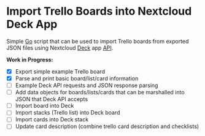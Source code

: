 # Import Trello Boards into Nextcloud Deck App

Simple [Go](https://golang.org/) script that can be used to import Trello boards from exported JSON files
using Nextcloud [Deck](https://apps.nextcloud.com/apps/deck) app [API](https://github.com/nextcloud/deck/blob/master/docs/API.md).

**Work in Progress:**

- [x] Export simple example Trello board
- [x] Parse and print basic board/list/card information
- [ ] Example Deck API requests and JSON response parsing
- [ ] Add data objects for boards/lists/cards that can be marshalled into JSON that Deck API accepts
- [ ] Import board into Deck
- [ ] Import stacks (Trello list) into Deck board
- [ ] Import cards into Deck stack
- [ ] Update card description (combine trello card description and checklists)
